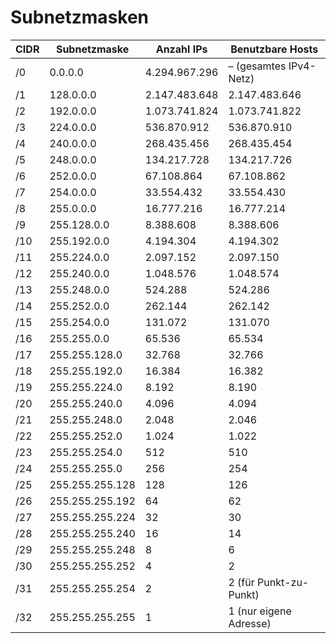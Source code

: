 # Subnetzmasken

| CIDR | Subnetzmaske    | Anzahl IPs    | Benutzbare Hosts       |
| ---- | --------------- | ------------- | ---------------------- |
| /0   | 0.0.0.0         | 4.294.967.296 | – (gesamtes IPv4-Netz) |
| /1   | 128.0.0.0       | 2.147.483.648 | 2.147.483.646          |
| /2   | 192.0.0.0       | 1.073.741.824 | 1.073.741.822          |
| /3   | 224.0.0.0       | 536.870.912   | 536.870.910            |
| /4   | 240.0.0.0       | 268.435.456   | 268.435.454            |
| /5   | 248.0.0.0       | 134.217.728   | 134.217.726            |
| /6   | 252.0.0.0       | 67.108.864    | 67.108.862             |
| /7   | 254.0.0.0       | 33.554.432    | 33.554.430             |
| /8   | 255.0.0.0       | 16.777.216    | 16.777.214             |
| /9   | 255.128.0.0     | 8.388.608     | 8.388.606              |
| /10  | 255.192.0.0     | 4.194.304     | 4.194.302              |
| /11  | 255.224.0.0     | 2.097.152     | 2.097.150              |
| /12  | 255.240.0.0     | 1.048.576     | 1.048.574              |
| /13  | 255.248.0.0     | 524.288       | 524.286                |
| /14  | 255.252.0.0     | 262.144       | 262.142                |
| /15  | 255.254.0.0     | 131.072       | 131.070                |
| /16  | 255.255.0.0     | 65.536        | 65.534                 |
| /17  | 255.255.128.0   | 32.768        | 32.766                 |
| /18  | 255.255.192.0   | 16.384        | 16.382                 |
| /19  | 255.255.224.0   | 8.192         | 8.190                  |
| /20  | 255.255.240.0   | 4.096         | 4.094                  |
| /21  | 255.255.248.0   | 2.048         | 2.046                  |
| /22  | 255.255.252.0   | 1.024         | 1.022                  |
| /23  | 255.255.254.0   | 512           | 510                    |
| /24  | 255.255.255.0   | 256           | 254                    |
| /25  | 255.255.255.128 | 128           | 126                    |
| /26  | 255.255.255.192 | 64            | 62                     |
| /27  | 255.255.255.224 | 32            | 30                     |
| /28  | 255.255.255.240 | 16            | 14                     |
| /29  | 255.255.255.248 | 8             | 6                      |
| /30  | 255.255.255.252 | 4             | 2                      |
| /31  | 255.255.255.254 | 2             | 2 (für Punkt-zu-Punkt) |
| /32  | 255.255.255.255 | 1             | 1 (nur eigene Adresse) |
